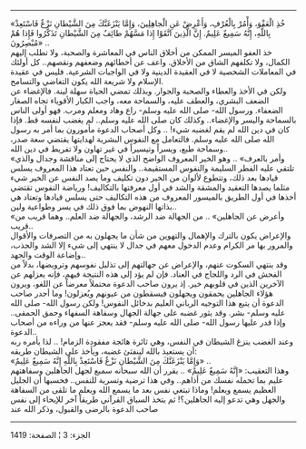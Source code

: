 ------------------------------------------------------------------------

«خُذِ الْعَفْوَ، وَأْمُرْ بِالْعُرْفِ، وَأَعْرِضْ عَنِ الْجاهِلِينَ، وَإِمَّا يَنْزَغَنَّكَ مِنَ الشَّيْطانِ نَزْغٌ
فَاسْتَعِذْ بِاللَّهِ، إِنَّهُ سَمِيعٌ عَلِيمٌ. إِنَّ الَّذِينَ اتَّقَوْا إِذا مَسَّهُمْ طائِفٌ مِنَ الشَّيْطانِ
تَذَكَّرُوا فَإِذا هُمْ مُبْصِرُونَ» ..  
خذ العفو الميسر الممكن من أخلاق الناس في المعاشرة والصحبة، ولا تطلب
إليهم الكمال، ولا تكلفهم الشاق من الأخلاق. واعف عن أخطائهم وضعفهم
ونقصهم.. كل أولئك في المعاملات الشخصية لا في العقيدة الدينية ولا في
الواجبات الشرعية. فليس في عقيدة الإسلام ولا شريعة الله يكون التغاضي
والتسامح.  
ولكن في الأخذ والعطاء والصحبة والجوار. وبذلك تمضي الحياة سهلة لينة.
فالإغضاء عن الضعف البشري، والعطف عليه، والسماحة معه، واجب الكبار
الأقوياء تجاه الصغار الضعفاء. ورسول الله- صلى الله عليه وسلم- راع وهاد
ومعلم ومرب. فهو أولى الناس بالسماحة واليسر والإغضاء.. وكذلك كان صلى الله
عليه وسلم.. لم يغضب لنفسه قط. فإذا كان في دين الله لم يقم لغضبه شيء! ..
وكل أصحاب الدعوة مأمورون بما أمر به رسول الله صلى الله عليه وسلم.
فالتعامل مع النفوس البشرية لهدايتها يقتضي سعة صدر، وسماحة طبع، ويسراً
وتيسيراً في غير تهاون ولا تفريط في دين الله..  
«وأمر بالعرف» .. وهو الخير المعروف الواضح الذي لا يحتاج إلى مناقشة وجدال
والذي تلتقي عليه الفطر السليمة والنفوس المستقيمة.. والنفس حين تعتاد هذا
المعروف يسلس قيادها بعد ذلك، وتتطوع لألوان من الخير دون تكليف وما يصد
النفس عن الخير شيء مثلما يصدها التعقيد والمشقة والشد في أول معرفتها
بالتكاليف! ورياضة النفوس تقتضي أخذها في أول الطريق بالميسور المعروف من
هذه التكاليف حتى يسلس قيادها وتعتاد هي بذاتها النهوض بما فوق ذلك في يسر
وطواعية ولين..  
«وأعرض عن الجاهلين» .. من الجهالة ضد الرشد، والجهالة ضد العلم.. وهما
قريب من قريب..  
والإعراض يكون بالترك والإهمال والتهوين من شأن ما يجهلون به من التصرفات
والأقوال والمرور بها مر الكرام وعدم الدخول معهم في جدال لا ينتهي إلى شيء
إلا الشد والجذب، وإضاعة الوقت والجهد..  
وقد ينتهي السكوت عنهم، والإعراض عن جهالتهم إلى تذليل نفوسهم وترويضها،
بدلاً من الفحش في الرد واللجاج في العناد. فإن لم يؤد إلى هذه النتيجة
فيهم، فإنه يعزلهم عن الآخرين الذين في قلوبهم خير. إذ يرون صاحب الدعوة
محتملاً معرضاً عن اللغو، ويرون هؤلاء الجاهلين يحمقون ويجهلون فيسقطون من
عيونهم ويُعزلون! وما أجدر صاحب الدعوة أن يتبع هذا التوجيه الرباني العليم
بدخائل النفوس! ولكن رسول الله- صلى الله عليه وسلم- بشر. وقد يثور غضبه
على جهالة الجهال وسفاهة السفهاء وحمق الحمقى.. وإذا قدر عليها رسول الله-
صلى الله عليه وسلم- فقد يعجز عنها من وراءه من أصحاب الدعوة..  
وعند الغضب ينزغ الشيطان في النفس، وهي ثائرة هائجة مفقودة الزمام! .. لذا
يأمره ربه أن يستعيذ بالله لينفثئ غضبه، ويأخذ على الشيطان طريقه:  
«وَإِمَّا يَنْزَغَنَّكَ مِنَ الشَّيْطانِ نَزْغٌ فَاسْتَعِذْ بِاللَّهِ إِنَّهُ سَمِيعٌ عَلِيمٌ» ..  
وهذا التعقيب: «إِنَّهُ سَمِيعٌ عَلِيمٌ» .. يقرر أن الله سبحانه سميع لجهل الجاهلين
وسفاهتهم عليم بما تحمله نفسك من أذاهم.. وفي هذا ترضية وتسرية للنفس..
فحسبها أن الجليل العظيم يسمع ويعلم! وماذا تبتغي نفس بعد ما يسمع الله
ويعلم ما تلقى من السفاهة والجهل وهي تدعو إليه الجاهلين؟! ثم يتخذ السياق
القرآني طريقاً آخر للإيحاء إلى نفس صاحب الدعوة بالرضى والقبول، وذكر الله
عند

------------------------------------------------------------------------

الجزء: 3 ¦ الصفحة: 1419
